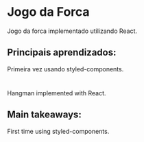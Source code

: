 # Jogo da Forca


Jogo da forca implementado utilizando React.

## Principais aprendizados:
Primeira vez usando styled-components.

#

Hangman implemented with React.

## Main takeaways:
First time using styled-components. 